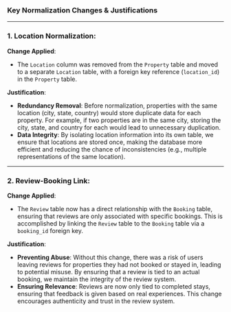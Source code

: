 ### **Key Normalization Changes & Justifications**

---

### **1. Location Normalization**:

**Change Applied**:

* The `Location` column was removed from the `Property` table and moved to a separate `Location` table, with a foreign key reference (`location_id`) in the `Property` table.

**Justification**:

* **Redundancy Removal**: Before normalization, properties with the same location (city, state, country) would store duplicate data for each property. For example, if two properties are in the same city, storing the city, state, and country for each would lead to unnecessary duplication.
* **Data Integrity**: By isolating location information into its own table, we ensure that locations are stored once, making the database more efficient and reducing the chance of inconsistencies (e.g., multiple representations of the same location).

---

### **2. Review-Booking Link**:

**Change Applied**:

* The `Review` table now has a direct relationship with the `Booking` table, ensuring that reviews are only associated with specific bookings. This is accomplished by linking the `Review` table to the `Booking` table via a `booking_id` foreign key.

**Justification**:

* **Preventing Abuse**: Without this change, there was a risk of users leaving reviews for properties they had not booked or stayed in, leading to potential misuse. By ensuring that a review is tied to an actual booking, we maintain the integrity of the review system.
* **Ensuring Relevance**: Reviews are now only tied to completed stays, ensuring that feedback is given based on real experiences. This change encourages authenticity and trust in the review system.

